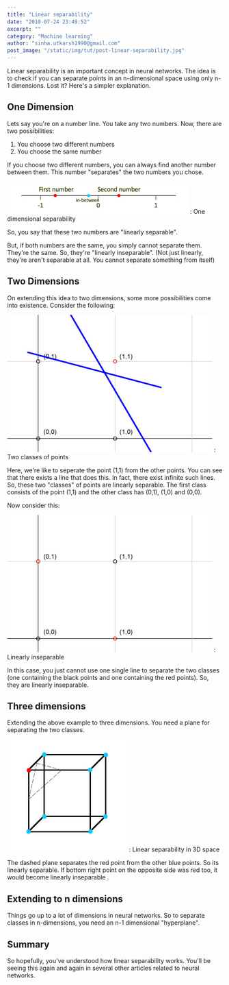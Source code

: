 ```yaml
---
title: "Linear separability"
date: "2010-07-24 23:49:52"
excerpt: ""
category: "Machine learning"
author: "sinha.utkarsh1990@gmail.com"
post_image: "/static/img/tut/post-linear-separability.jpg"
---
```

Linear separability is an important concept in neural networks. The idea is to check if you can separate points in an n-dimensional space using only n-1 dimensions. Lost it? Here's a simpler explanation. 

## One Dimension

Lets say you're on a number line. You take any two numbers. Now, there are two possibilities: 

  1. You choose two different numbers
  2. You choose the same number

If you choose two different numbers, you can always find another number between them. This number "separates" the two numbers you chose.

![One dimensional separability](/static/img/tut/linear-sep-1d.jpg)
: One dimensional separability

So, you say that these two numbers are "linearly separable".

But, if both numbers are the same, you simply cannot separate them. They're the same. So, they're "linearly inseparable". (Not just linearly, they're aren't separable at all. You cannot separate something from itself) 

## Two Dimensions

On extending this idea to two dimensions, some more possibilities come into existence. Consider the following:

![Two classes of points](/static/img/tut/dictomizer-and.jpg)
: Two classes of points

Here, we're like to seperate the point (1,1) from the other points. You can see that there exists a line that does this. In fact, there exist infinite such lines. So, these two "classes" of points are linearly separable. The first class consists of the point (1,1) and the other class has (0,1), (1,0) and (0,0).

Now consider this: 

![Linearly inseparable](/static/img/tut/dictomizer-xor.jpg)
: Linearly inseparable

In this case, you just cannot use one single line to separate the two classes (one containing the black points and one containing the red points). So, they are linearly inseparable.

## Three dimensions

Extending the above example to three dimensions. You need a plane for separating the two classes.

![Linear separability in 3D space](/static/img/tut/linear-sep-3d.jpg)
: Linear separability in 3D space

The dashed plane separates the red point from the other blue points. So its linearly separable. If bottom right point on the opposite side was red too, it would become linearly inseparable . 

## Extending to n dimensions

Things go up to a lot of dimensions in neural networks. So to separate classes in n-dimensions, you need an n-1 dimensional "hyperplane". 

## Summary

So hopefully, you've understood how linear separability works. You'll be seeing this again and again in several other articles related to neural networks.
